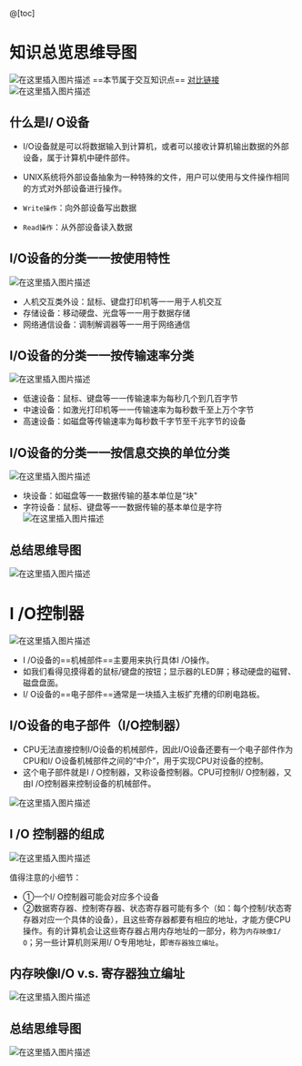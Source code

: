 ﻿@[toc]
# 知识总览思维导图
![在这里插入图片描述](https://img-blog.csdnimg.cn/20210715180817359.png?x-oss-process=image/watermark,type_ZmFuZ3poZW5naGVpdGk,shadow_10,text_aHR0cHM6Ly9ibG9nLmNzZG4ubmV0L1F1YW50dW1Zb3U=,size_16,color_FFFFFF,t_70)
==本节属于交互知识点==
[对比链接](https://blog.csdn.net/QuantumYou/article/details/117529158)
![在这里插入图片描述](https://img-blog.csdnimg.cn/20210715181336409.png?x-oss-process=image/watermark,type_ZmFuZ3poZW5naGVpdGk,shadow_10,text_aHR0cHM6Ly9ibG9nLmNzZG4ubmV0L1F1YW50dW1Zb3U=,size_16,color_FFFFFF,t_70)



## 什么是I/ O设备
- I/O设备就是可以将数据输入到计算机，或者可以接收计算机输出数据的外部设备，属于计算机中硬件部件。

- UNIX系统将外部设备抽象为一种特殊的文件，用户可以使用与文件操作相同的方式对外部设备进行操作。
- `Write操作`：向外部设备写出数据
- `Read操作`：从外部设备读入数据

## I/O设备的分类一一按使用特性
![在这里插入图片描述](https://img-blog.csdnimg.cn/20210715212813990.png?x-oss-process=image/watermark,type_ZmFuZ3poZW5naGVpdGk,shadow_10,text_aHR0cHM6Ly9ibG9nLmNzZG4ubmV0L1F1YW50dW1Zb3U=,size_16,color_FFFFFF,t_70)
- 人机交互类外设：鼠标、键盘打印机等一一用于人机交互
- 存储设备：移动硬盘、光盘等一一用于数据存储
- 网络通信设备：调制解调器等一一用于网络通信

## I/O设备的分类一一按传输速率分类
![在这里插入图片描述](https://img-blog.csdnimg.cn/2021071521355798.png?x-oss-process=image/watermark,type_ZmFuZ3poZW5naGVpdGk,shadow_10,text_aHR0cHM6Ly9ibG9nLmNzZG4ubmV0L1F1YW50dW1Zb3U=,size_16,color_FFFFFF,t_70)

- 低速设备：鼠标、键盘等一一传输速率为每秒几个到几百字节
- 中速设备：如激光打印机等一一传输速率为每秒数千至上万个字节
- 高速设备：如磁盘等传输速率为每秒数千字节至千兆字节的设备

## I/O设备的分类一一按信息交换的单位分类

![在这里插入图片描述](https://img-blog.csdnimg.cn/20210715213718622.png?x-oss-process=image/watermark,type_ZmFuZ3poZW5naGVpdGk,shadow_10,text_aHR0cHM6Ly9ibG9nLmNzZG4ubmV0L1F1YW50dW1Zb3U=,size_16,color_FFFFFF,t_70)
- 块设备：如磁盘等一一数据传输的基本单位是“块"
- 字符设备：鼠标、键盘等一一数据传输的基本单位是字符
![在这里插入图片描述](https://img-blog.csdnimg.cn/20210715213942139.png?x-oss-process=image/watermark,type_ZmFuZ3poZW5naGVpdGk,shadow_10,text_aHR0cHM6Ly9ibG9nLmNzZG4ubmV0L1F1YW50dW1Zb3U=,size_16,color_FFFFFF,t_70)


## 总结思维导图
![在这里插入图片描述](https://img-blog.csdnimg.cn/2021071521580634.png?x-oss-process=image/watermark,type_ZmFuZ3poZW5naGVpdGk,shadow_10,text_aHR0cHM6Ly9ibG9nLmNzZG4ubmV0L1F1YW50dW1Zb3U=,size_16,color_FFFFFF,t_70)
# I /O控制器
![在这里插入图片描述](https://img-blog.csdnimg.cn/20210715215854503.png?x-oss-process=image/watermark,type_ZmFuZ3poZW5naGVpdGk,shadow_10,text_aHR0cHM6Ly9ibG9nLmNzZG4ubmV0L1F1YW50dW1Zb3U=,size_16,color_FFFFFF,t_70)

- I /O设备的==机械部件==主要用来执行具体I /O操作。
- 如我们看得见摸得着的鼠标/键盘的按钮；显示器的LED屏；移动硬盘的磁臂、磁盘盘面。
- I/ O设备的==电子部件==通常是一块插入主板扩充槽的印刷电路板。

## I/O设备的电子部件（I/O控制器）

- CPU无法直接控制I/O设备的机械部件，因此I/O设备还要有一个电子部件作为CPU和I/ O设备机械部件之间的“中介”，用于实现CPU对设备的控制。
- 这个电子部件就是I / O控制器，又称设备控制器。CPU可控制I/ O控制器，又由I /O控制器来控制设备的机械部件。


![在这里插入图片描述](https://img-blog.csdnimg.cn/20210716083509393.png?x-oss-process=image/watermark,type_ZmFuZ3poZW5naGVpdGk,shadow_10,text_aHR0cHM6Ly9ibG9nLmNzZG4ubmV0L1F1YW50dW1Zb3U=,size_16,color_FFFFFF,t_70)

## I /O 控制器的组成
![在这里插入图片描述](https://img-blog.csdnimg.cn/2021071608530290.png?x-oss-process=image/watermark,type_ZmFuZ3poZW5naGVpdGk,shadow_10,text_aHR0cHM6Ly9ibG9nLmNzZG4ubmV0L1F1YW50dW1Zb3U=,size_16,color_FFFFFF,t_70)

值得注意的小细节：
- ①一个I/ O控制器可能会对应多个设备
- ②数据寄存器、控制寄存器、状态寄存器可能有多个（如：每个控制/状态寄存器对应一个具体的设备），且这些寄存器都要有相应的地址，才能方便CPU操作。有的计算机会让这些寄存器占用内存地址的一部分，称为`内存映像I/ O`；另一些计算机则采用I/ O专用地址，即`寄存器独立编址`。

## 内存映像I/O v.s. 寄存器独立编址
![在这里插入图片描述](https://img-blog.csdnimg.cn/20210716085510145.png?x-oss-process=image/watermark,type_ZmFuZ3poZW5naGVpdGk,shadow_10,text_aHR0cHM6Ly9ibG9nLmNzZG4ubmV0L1F1YW50dW1Zb3U=,size_16,color_FFFFFF,t_70)

## 总结思维导图
![在这里插入图片描述](https://img-blog.csdnimg.cn/20210716085846403.png?x-oss-process=image/watermark,type_ZmFuZ3poZW5naGVpdGk,shadow_10,text_aHR0cHM6Ly9ibG9nLmNzZG4ubmV0L1F1YW50dW1Zb3U=,size_16,color_FFFFFF,t_70)

